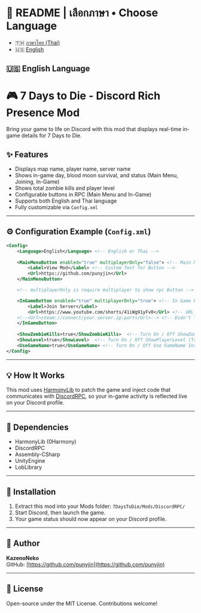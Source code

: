 # 📘 README | เลือกภาษา • Choose Language

- 🇹🇭 [ภาษาไทย (Thai)](READMETH.md)
- 🇺🇸 [English](README.md)


## 🇺🇸 English Language
# 🎮 7 Days to Die - Discord Rich Presence Mod
Bring your game to life on Discord with this mod that displays real-time in-game details for 7 Days to Die.
  
## ✨ Features

- Displays map name, player name, server name
- Shows in-game day, blood moon survival, and status (Main Menu, Joining, In-Game)
- Shows total zombie kills and player level
- Configurable buttons in RPC (Main Menu and In-Game)
- Supports both English and Thai language
- Fully customizable via `Config.xml`

---

## ⚙️ Configuration Example (`Config.xml`)
```xml
<Config>
    <Language>English</Language> <!-- English or Thai -->
    
    <MainMenuButton enabled="true" multiplayerOnly="false"> <!-- Main Menu RPC Button -->
        <Label>View Mod</Label> <!-- Custom Text for Button -->
        <Url>https://github.com/punyjin</Url> 
    </MainMenuButton>

    <!-- multiplayerOnly is require multiplayer to show rpc Button -->

    <InGameButton enabled="true" multiplayerOnly="true"> <!-- In Game RPC Button --> 
        <Label>Join Server</Label> 
        <Url>https://www.youtube.com/shorts/41iWg91yFv0</Url> <!-- URL Link Button -->
﻿﻿    <!--<Url>steam://connect/your.server.ip:port</Url>--> <!-- Didn't Test -->
    </InGameButton>
    
    <ShowZombieKills>true</ShowZombieKills>  <!-- Turn On / Off ShowZombieKills (True / False) --> 
    <ShowLevel>true</ShowLevel>  <!-- Turn On / Off ShowPlayerLevel (True / False) -->
    <UseGameName>true</UseGameName> <!-- Turn On / Off Use GameName Instead ServerName -->﻿
</Config>
```

---
## 💡 How It Works

This mod uses [HarmonyLib](https://github.com/pardeike/Harmony) to patch the game and inject code that communicates with [DiscordRPC](https://github.com/discord/discord-rpc), so your in-game activity is reflected live on your Discord profile.

---

## 📁 Dependencies

- HarmonyLib (0Harmony)
- DiscordRPC
- Assembly-CSharp
- UnityEngine
- LobLibrary

---

## 🚀 Installation

1. Extract this mod into your Mods folder: ``7DaysToDie/Mods/DiscordRPC/``
2. Start Discord, then launch the game.
3. Your game status should now appear on your Discord profile.

---

## 👤 Author

**KazenoNeko**  
GitHub: [https://github.com/punyjin](https://github.com/punyjin)

---

## 📄 License

Open-source under the MIT License. Contributions welcome!


